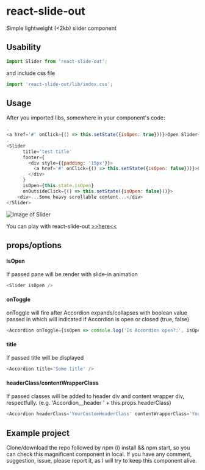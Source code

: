 # react-slide-out
Simple lightweight (<2kb) slider component

## Usability
```javascript
import Slider from 'react-slide-out';
```
and include css file
```javascript
import 'react-slide-out/lib/index.css';
```

## Usage
After you imported libs, somewhere in your component's code:
```javascript
.
<a href='#' onClick={() => this.setState({isOpen: true}))}>Open Slider</a>
.
<Slider
      title='test title'
      footer={
        <div style={{padding: '15px'}}>
          <a href='#' onClick={() => this.setState({isOpen: false}))}>Close Slider</a>
        </div>
      }
      isOpen={this.state.isOpen}
      onOutsideClick={() => this.setState({isOpen: false}))}>
    <div>...Some heavy scrollable content...</div>
</Slider>

```
![Image of Slider](https://media.giphy.com/media/l49JC918AI62TbfuE/giphy.gif)

You can play with react-slide-out [>>here<<](https://codesandbox.io/s/6w168n6m83)
## props/options

#### isOpen
If passed pane will be render with slide-in animation
```javascript
<Slider isOpen />
```

#### onToggle

onToggle will fire after Accordion expands/collapses with boolean value passed in which will indicated if Accordion is open or closed (true, false)
```javascript
<Accordion onToggle={isOpen => console.log('Is Accordion open?:', isOpen) } /> // if expanded true will be passed
```

#### title

If passed title will be displayed
```javascript
<Accordion title='Some title' />
```

#### headerClass/contentWrapperClass

If passed classes will be added to header div and content wrapper div, respectfully. (e.g. 'Accordion__header ' + this.props.headerClass)

```javascript
<Accordion headerClass='YourCustomHeaderClass' contentWrapperClass='YourCustomAccordionContentClass' />
```

## Example project

Clone/download the repo followed by npm (i) install && npm start, so you can check this magnificent component in local. If you have any comment, suggestion, issue, please report it, as I will try to keep this component alive.